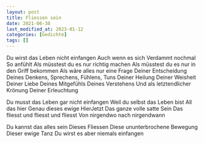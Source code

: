 ```yaml
---
layout: post
title: Fliessen sein
date: 2021-06-30
last_modified_at: 2023-01-12
categories: [Gedichte]
tags: []
---
```


Du wirst das Leben nicht einfangen
Auch wenn es sich
Verdammt nochmal
So anfühlt
Als müsstest du es nur richtig machen
Als müsstest du es nur in den Griff bekommen
Als wäre alles nur eine Frage
Deiner Entscheidung
Deines Denkens, Sprechens, Fühlens, Tuns
Deiner Heilung
Deiner Weisheit
Deiner Liebe
Deines Mitgefühls
Deines Verstehens
Und als letztendlicher Krönung
Deiner Erleuchtung

Du musst das Leben gar nicht einfangen
Weil du selbst das Leben bist
All das hier
Genau dieses ewige HierJetzt
Das ganze volle satte Sein
Das fliesst und fliesst und fliesst
Von nirgendwo nach nirgendwann

Du kannst das alles sein
Dieses Fliessen
Diese ununterbrochene Bewegung
Dieser ewige Tanz
Du wirst es aber niemals einfangen
